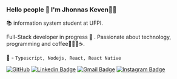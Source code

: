 ### Hello people :wave: I'm Jhonnas Keven🙋‍♂️

📚 information system student at UFPI.

Full-Stack developer in progress :rocket: . Passionate about technology, programming and coffee💜👨‍💻☕. 

💜 - `Typescript, Nodejs, React, React Native`

<a href="https://github.com/J-Keven"><img src="https://img.shields.io/github/followers/J-Keven?style=social" alt="GitHub"></a>
[![Linkedin Badge](https://img.shields.io/badge/-Jhonnas_keven-blue?style=flat-square&logo=Linkedin&logoColor=white&link=https://www.linkedin.com/in/keven-nunes-884a97159//)](https://www.linkedin.com/in/keven-nunes-884a97159//) 
[![Gmail Badge](https://img.shields.io/badge/-jhonasnunes425@gmail.com-c14438?style=flat-square&logo=Gmail&logoColor=white&link=mailto:jhonasnunes425@gmail.com)](mailto:jhonasnunes425@gmail.com)
[![Instagram Badge](https://img.shields.io/badge/-@_keven_nunes4313-6633cc?style=flat-square&labelColor=6633cc&logo=instagram&logoColor=white&link=https://www.instagram.com/keven_nunes4313/)](https://www.instagram.com/keven_nunes4313/)
